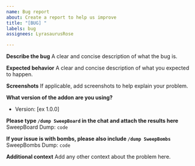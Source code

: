 ```yaml
---
name: Bug report
about: Create a report to help us improve
title: "[BUG] "
labels: bug
assignees: LyrasaurusRose

---
```


**Describe the bug**
A clear and concise description of what the bug is.

**Expected behavior**
A clear and concise description of what you expected to happen.

**Screenshots**
If applicable, add screenshots to help explain your problem.

**What version of the addon are you using?**
 - Version: [ex 1.0.0]

**Please type `/dump SweepBoard` in the chat and attach the results here**
SweepBoard Dump: 
```code```

**If your issue is with bombs, please also include `/dump SweepBombs`**
SweepBombs Dump:
```code```

**Additional context**
Add any other context about the problem here.
